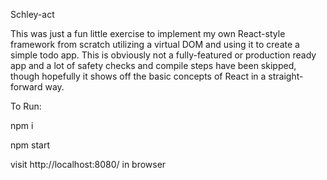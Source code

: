 Schley-act

This was just a fun little exercise to implement my own React-style framework from scratch utilizing a virtual DOM and using it to create a simple todo app.  This is obviously not a fully-featured or production ready app and a lot of safety checks and compile steps have been skipped, though hopefully it shows off the basic concepts of React in a straight-forward way.

To Run:

npm i

npm start

visit http://localhost:8080/ in browser
